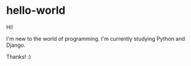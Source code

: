 # hello-world

Hi!

I'm new to the world of programming.
I'm currently studying Python and Django.

Thanks! :)
